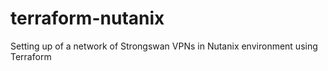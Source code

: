# terraform-nutanix
Setting up of a network of Strongswan VPNs in Nutanix environment using Terraform
